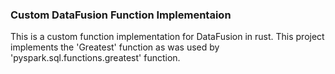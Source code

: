 ### Custom DataFusion Function Implementaion

This is a custom function implementation for DataFusion in rust.
This project implements the 'Greatest' function as was used by 'pyspark.sql.functions.greatest' function.
